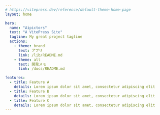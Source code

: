 ```yaml
---
# https://vitepress.dev/reference/default-theme-home-page
layout: home

hero:
  name: "Aipictors"
  text: "A VitePress Site"
  tagline: My great project tagline
  actions:
    - theme: brand
      text: アプリ
      link: /lib/README.md
    - theme: alt
      text: 開発メモ
      link: /docs/README.md

features:
  - title: Feature A
    details: Lorem ipsum dolor sit amet, consectetur adipiscing elit
  - title: Feature B
    details: Lorem ipsum dolor sit amet, consectetur adipiscing elit
  - title: Feature C
    details: Lorem ipsum dolor sit amet, consectetur adipiscing elit
---
```

